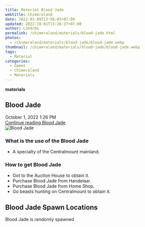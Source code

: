 ```yaml
---
title: Material Blood Jade
webtitle: Chimeraland
date: 2022-01-09T13:56:03+07:00
updated: 2022-10-01T13:26:37+07:00
author: L3n4r0x
permalink: /chimeraland/materials/blood-jade.html
photos:
  - /chimeraland/materials/blood-jade/blood-jade.webp
thumbnail: /chimeraland/materials/blood-jade/blood-jade.webp
tags:
  - Material
categories:
  - Games
  - Chimeraland
  - Materials
---
```


<section id="bootstrap-wrapper">
  <link
    rel="stylesheet"
    href="https://cdn.statically.io/gh/dimaslanjaka/Web-Manajemen/40ac3225/css/bootstrap-4.5-wrapper.css"
  />
  <div
    class="row g-0 border rounded overflow-hidden flex-md-row mb-4 shadow-sm position-relative"
  >
    <div class="col p-4 d-flex flex-column position-static">
      <strong class="d-inline-block mb-2 text-success">materials</strong>
      <h2 class="mb-0">Blood Jade</h2>
      <div class="mb-1 text-muted">October 1, 2022 1:26 PM</div>
      <a
        href="/chimeraland/materials/blood-jade.html"
        class="stretched-link d-none"
        >Continue reading Blood Jade</a
      >
    </div>
    <div class="col-auto d-none d-lg-block">
      <img
        src="/chimeraland/materials/blood-jade/blood-jade.webp"
        alt="Blood Jade"
      />
    </div>
  </div>
  <div class="row">
    <div class="col-lg-6 col-12 mb-2">
      <div class="card">
        <div class="card-body">
          <h3 class="card-title">What is the use of the Blood Jade</h3>
          <div class="card-text">
            <ul>
              <li>A specialty of the Centralmount mainland.</li>
            </ul>
          </div>
        </div>
      </div>
    </div>
    <div class="col-lg-6 col-12 mb-2">
      <div class="card">
        <div class="card-body">
          <h3 class="card-title">How to get Blood Jade</h3>
          <div class="card-text">
            <ul>
              <li>Got to the Auction House to obtain it.</li>
              <li>Purchase Blood Jade from Handelaar.</li>
              <li>Purchase Blood Jade from Home Shop.</li>
              <li>Go beasts hunting on Centralmount to obtain it.</li>
            </ul>
          </div>
        </div>
      </div>
    </div>
    <div class="col-12 mb-2">
      <h2>Blood Jade Spawn Locations</h2>
      <p>Blood Jade is randomly spawned</p>
    </div>
  </div>
</section>